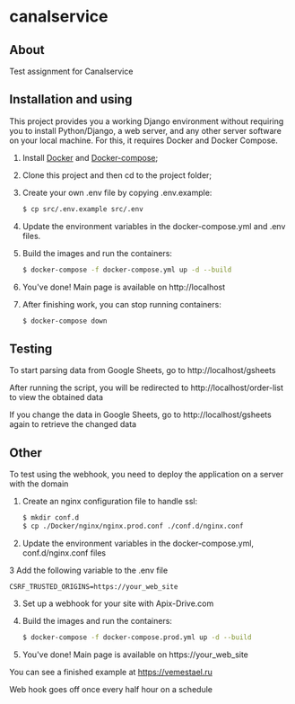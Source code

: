 # canalservice

## About

Test assignment for Canalservice

## Installation and using

This project provides you a working Django environment without requiring you to install Python/Django, a web server, and any other server software on your local machine. For this, it requires Docker and Docker Compose.

1. Install [Docker](https://docs.docker.com/engine/installation/) and [Docker-compose](https://docs.docker.com/compose/install/);

2. Clone this project and then cd to the project folder;

3. Create your own .env file by copying .env.example:
    ```sh
    $ cp src/.env.example src/.env
    ```

4. Update the environment variables in the docker-compose.yml and .env files.

5. Build the images and run the containers:
     ```sh
    $ docker-compose -f docker-compose.yml up -d --build
    ```

6. You've done! Main page is available on http://localhost

7. After finishing work, you can stop running containers:
    ```sh
    $ docker-compose down
    ```

## Testing

To start parsing data from Google Sheets, go to http://localhost/gsheets

After running the script, you will be redirected to http://localhost/order-list to view the obtained data

If you change the data in Google Sheets, go to http://localhost/gsheets again to retrieve the changed data

## Other

To test using the webhook, you need to deploy the application on a server with the domain

1. Create an nginx configuration file to handle ssl:
    ```sh
    $ mkdir conf.d
    $ cp ./Docker/nginx/nginx.prod.conf ./conf.d/nginx.conf
    ```

2. Update the environment variables in the docker-compose.yml, conf.d/nginx.conf files

3 Add the following variable to the .env file
```
CSRF_TRUSTED_ORIGINS=https://your_web_site
```

3. Set up a webhook for your site with Apix-Drive.com

4. Build the images and run the containers:
     ```sh
    $ docker-compose -f docker-compose.prod.yml up -d --build
    ```

5. You've done! Main page is available on https://your_web_site

You can see a finished example at https://vemestael.ru

Web hook goes off once every half hour on a schedule